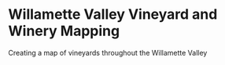 # Willamette Valley Vineyard and Winery Mapping
Creating a map of vineyards throughout the Willamette Valley

